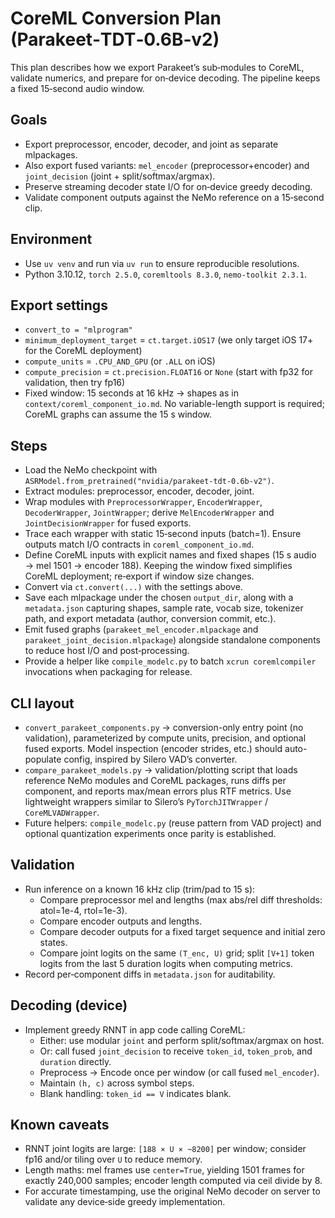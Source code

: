 # CoreML Conversion Plan (Parakeet‑TDT‑0.6B‑v2)

This plan describes how we export Parakeet’s sub‑modules to CoreML, validate numerics, and prepare for on‑device decoding. The pipeline keeps a fixed 15‑second audio window.

## Goals

- Export preprocessor, encoder, decoder, and joint as separate mlpackages.
- Also export fused variants: `mel_encoder` (preprocessor+encoder) and `joint_decision` (joint + split/softmax/argmax).
- Preserve streaming decoder state I/O for on‑device greedy decoding.
- Validate component outputs against the NeMo reference on a 15‑second clip.

## Environment

- Use `uv venv` and run via `uv run` to ensure reproducible resolutions.
- Python 3.10.12, `torch 2.5.0`, `coremltools 8.3.0`, `nemo-toolkit 2.3.1`.

## Export settings

- `convert_to = "mlprogram"`
- `minimum_deployment_target` = `ct.target.iOS17` (we only target iOS 17+ for the CoreML deployment)
- `compute_units` = `.CPU_AND_GPU` (or `.ALL` on iOS)
- `compute_precision` = `ct.precision.FLOAT16` or `None` (start with fp32 for validation, then try fp16)
- Fixed window: 15 seconds at 16 kHz → shapes as in `context/coreml_component_io.md`. No variable-length support is required; CoreML graphs can assume the 15 s window.

## Steps

- Load the NeMo checkpoint with `ASRModel.from_pretrained("nvidia/parakeet-tdt-0.6b-v2")`.
- Extract modules: preprocessor, encoder, decoder, joint.
- Wrap modules with `PreprocessorWrapper`, `EncoderWrapper`, `DecoderWrapper`, `JointWrapper`; derive `MelEncoderWrapper` and `JointDecisionWrapper` for fused exports.
- Trace each wrapper with static 15‑second inputs (batch=1). Ensure outputs match I/O contracts in `coreml_component_io.md`.
- Define CoreML inputs with explicit names and fixed shapes (15 s audio → mel 1501 → encoder 188). Keeping the window fixed simplifies CoreML deployment; re‑export if window size changes.
- Convert via `ct.convert(...)` with the settings above.
- Save each mlpackage under the chosen `output_dir`, along with a `metadata.json` capturing shapes, sample rate, vocab size, tokenizer path, and export metadata (author, conversion commit, etc.).
- Emit fused graphs (`parakeet_mel_encoder.mlpackage` and `parakeet_joint_decision.mlpackage`) alongside standalone components to reduce host I/O and post‑processing.
- Provide a helper like `compile_modelc.py` to batch `xcrun coremlcompiler` invocations when packaging for release.

## CLI layout

- `convert_parakeet_components.py` → conversion-only entry point (no validation), parameterized by compute units, precision, and optional fused exports. Model inspection (encoder strides, etc.) should auto-populate config, inspired by Silero VAD’s converter.
- `compare_parakeet_models.py` → validation/plotting script that loads reference NeMo modules and CoreML packages, runs diffs per component, and reports max/mean errors plus RTF metrics. Use lightweight wrappers similar to Silero’s `PyTorchJITWrapper` / `CoreMLVADWrapper`.
- Future helpers: `compile_modelc.py` (reuse pattern from VAD project) and optional quantization experiments once parity is established.

## Validation

- Run inference on a known 16 kHz clip (trim/pad to 15 s):
  - Compare preprocessor mel and lengths (max abs/rel diff thresholds: atol=1e-4, rtol=1e-3).
  - Compare encoder outputs and lengths.
  - Compare decoder outputs for a fixed target sequence and initial zero states.
  - Compare joint logits on the same `(T_enc, U)` grid; split `[V+1]` token logits from the last 5 duration logits when computing metrics.
- Record per‑component diffs in `metadata.json` for auditability.

## Decoding (device)

- Implement greedy RNNT in app code calling CoreML:
  - Either: use modular `joint` and perform split/softmax/argmax on host.
  - Or: call fused `joint_decision` to receive `token_id`, `token_prob`, and `duration` directly.
  - Preprocess → Encode once per window (or call fused `mel_encoder`).
  - Maintain `(h, c)` across symbol steps.
  - Blank handling: `token_id == V` indicates blank.

## Known caveats

- RNNT joint logits are large: `[188 × U × ~8200]` per window; consider fp16 and/or tiling over `U` to reduce memory.
- Length maths: mel frames use `center=True`, yielding 1501 frames for exactly 240,000 samples; encoder length computed via ceil divide by 8.
- For accurate timestamping, use the original NeMo decoder on server to validate any device‑side greedy implementation.
